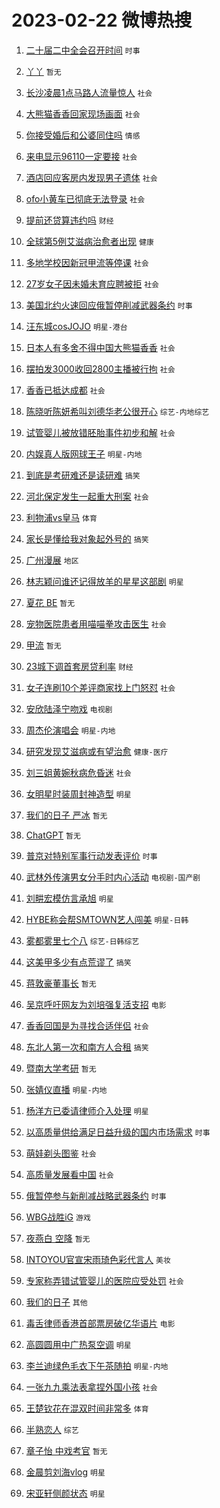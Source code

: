 # 2023-02-22 微博热搜 
1. [二十届二中全会召开时间](https://m.weibo.cn/search?containerid=100103type%3D1%26t%3D10%26q%3D%23%E4%BA%8C%E5%8D%81%E5%B1%8A%E4%BA%8C%E4%B8%AD%E5%85%A8%E4%BC%9A%E5%8F%AC%E5%BC%80%E6%97%B6%E9%97%B4%23&stream_entry_id=51&isnewpage=1&extparam=seat%3D1%26filter_type%3Drealtimehot%26dgr%3D0%26stream_entry_id%3D51%26c_type%3D51%26pos%3D0%26cate%3D10103%26display_time%3D1677007280%26pre_seqid%3D1677007280507916491207&luicode=10000011&lfid=106003type%3D25%26t%3D3%26disable_hot%3D1%26filter_type%3Drealtimehot) `时事` 

2. [丫丫](https://m.weibo.cn/search?containerid=100103type%3D1%26t%3D10%26q%3D%E4%B8%AB%E4%B8%AB&stream_entry_id=31&isnewpage=1&extparam=seat%3D1%26filter_type%3Drealtimehot%26band_rank%3D1%26c_type%3D31%26q%3D%25E4%25B8%25AB%25E4%25B8%25AB%26cate%3D5001%26stream_entry_id%3D31%26dgr%3D0%26realpos%3D1%26pos%3D0%26lcate%3D5001%26flag%3D16%26display_time%3D1677007280%26pre_seqid%3D1677007280507916491207&luicode=10000011&lfid=106003type%3D25%26t%3D3%26disable_hot%3D1%26filter_type%3Drealtimehot) `暂无` 

3. [长沙凌晨1点马路人流量惊人](https://m.weibo.cn/search?containerid=100103type%3D1%26t%3D10%26q%3D%23%E9%95%BF%E6%B2%99%E5%87%8C%E6%99%A81%E7%82%B9%E9%A9%AC%E8%B7%AF%E4%BA%BA%E6%B5%81%E9%87%8F%E6%83%8A%E4%BA%BA%23&stream_entry_id=31&isnewpage=1&extparam=seat%3D1%26filter_type%3Drealtimehot%26band_rank%3D2%26c_type%3D31%26q%3D%2523%25E9%2595%25BF%25E6%25B2%2599%25E5%2587%258C%25E6%2599%25A81%25E7%2582%25B9%25E9%25A9%25AC%25E8%25B7%25AF%25E4%25BA%25BA%25E6%25B5%2581%25E9%2587%258F%25E6%2583%258A%25E4%25BA%25BA%2523%26cate%3D5001%26stream_entry_id%3D31%26dgr%3D0%26realpos%3D2%26pos%3D1%26lcate%3D5001%26flag%3D0%26display_time%3D1677007280%26pre_seqid%3D1677007280507916491207&luicode=10000011&lfid=106003type%3D25%26t%3D3%26disable_hot%3D1%26filter_type%3Drealtimehot) `社会` 

4. [大熊猫香香回家现场画面](https://m.weibo.cn/search?containerid=100103type%3D1%26t%3D10%26q%3D%23%E5%A4%A7%E7%86%8A%E7%8C%AB%E9%A6%99%E9%A6%99%E5%9B%9E%E5%AE%B6%E7%8E%B0%E5%9C%BA%E7%94%BB%E9%9D%A2%23&stream_entry_id=31&isnewpage=1&extparam=seat%3D1%26filter_type%3Drealtimehot%26band_rank%3D3%26c_type%3D31%26q%3D%2523%25E5%25A4%25A7%25E7%2586%258A%25E7%258C%25AB%25E9%25A6%2599%25E9%25A6%2599%25E5%259B%259E%25E5%25AE%25B6%25E7%258E%25B0%25E5%259C%25BA%25E7%2594%25BB%25E9%259D%25A2%2523%26cate%3D5001%26stream_entry_id%3D31%26dgr%3D0%26realpos%3D3%26pos%3D2%26lcate%3D5001%26flag%3D0%26display_time%3D1677007280%26pre_seqid%3D1677007280507916491207&luicode=10000011&lfid=106003type%3D25%26t%3D3%26disable_hot%3D1%26filter_type%3Drealtimehot) `社会` 

5. [你接受婚后和公婆同住吗](https://m.weibo.cn/search?containerid=100103type%3D1%26t%3D10%26q%3D%23%E4%BD%A0%E6%8E%A5%E5%8F%97%E5%A9%9A%E5%90%8E%E5%92%8C%E5%85%AC%E5%A9%86%E5%90%8C%E4%BD%8F%E5%90%97%23&stream_entry_id=31&isnewpage=1&extparam=seat%3D1%26filter_type%3Drealtimehot%26band_rank%3D4%26c_type%3D31%26q%3D%2523%25E4%25BD%25A0%25E6%258E%25A5%25E5%258F%2597%25E5%25A9%259A%25E5%2590%258E%25E5%2592%258C%25E5%2585%25AC%25E5%25A9%2586%25E5%2590%258C%25E4%25BD%258F%25E5%2590%2597%2523%26cate%3D5001%26stream_entry_id%3D31%26dgr%3D0%26realpos%3D4%26pos%3D3%26lcate%3D5001%26flag%3D1%26display_time%3D1677007280%26pre_seqid%3D1677007280507916491207&luicode=10000011&lfid=106003type%3D25%26t%3D3%26disable_hot%3D1%26filter_type%3Drealtimehot) `情感` 

6. [来电显示96110一定要接](https://m.weibo.cn/search?containerid=100103type%3D1%26t%3D10%26q%3D%23%E6%9D%A5%E7%94%B5%E6%98%BE%E7%A4%BA96110%E4%B8%80%E5%AE%9A%E8%A6%81%E6%8E%A5%23&stream_entry_id=31&isnewpage=1&extparam=seat%3D1%26filter_type%3Drealtimehot%26band_rank%3D5%26c_type%3D31%26q%3D%2523%25E6%259D%25A5%25E7%2594%25B5%25E6%2598%25BE%25E7%25A4%25BA96110%25E4%25B8%2580%25E5%25AE%259A%25E8%25A6%2581%25E6%258E%25A5%2523%26cate%3D5001%26stream_entry_id%3D31%26dgr%3D0%26realpos%3D5%26pos%3D4%26lcate%3D5001%26flag%3D0%26display_time%3D1677007280%26pre_seqid%3D1677007280507916491207&luicode=10000011&lfid=106003type%3D25%26t%3D3%26disable_hot%3D1%26filter_type%3Drealtimehot) `社会` 

7. [酒店回应客房内发现男子遗体](https://m.weibo.cn/search?containerid=100103type%3D1%26t%3D10%26q%3D%23%E9%85%92%E5%BA%97%E5%9B%9E%E5%BA%94%E5%AE%A2%E6%88%BF%E5%86%85%E5%8F%91%E7%8E%B0%E7%94%B7%E5%AD%90%E9%81%97%E4%BD%93%23&stream_entry_id=31&isnewpage=1&extparam=seat%3D1%26filter_type%3Drealtimehot%26band_rank%3D6%26c_type%3D31%26q%3D%2523%25E9%2585%2592%25E5%25BA%2597%25E5%259B%259E%25E5%25BA%2594%25E5%25AE%25A2%25E6%2588%25BF%25E5%2586%2585%25E5%258F%2591%25E7%258E%25B0%25E7%2594%25B7%25E5%25AD%2590%25E9%2581%2597%25E4%25BD%2593%2523%26cate%3D5001%26stream_entry_id%3D31%26dgr%3D0%26realpos%3D6%26pos%3D5%26lcate%3D5001%26flag%3D0%26display_time%3D1677007280%26pre_seqid%3D1677007280507916491207&luicode=10000011&lfid=106003type%3D25%26t%3D3%26disable_hot%3D1%26filter_type%3Drealtimehot) `社会` 

8. [ofo小黄车已彻底无法登录](https://m.weibo.cn/search?containerid=100103type%3D1%26t%3D10%26q%3D%23ofo%E5%B0%8F%E9%BB%84%E8%BD%A6%E5%B7%B2%E5%BD%BB%E5%BA%95%E6%97%A0%E6%B3%95%E7%99%BB%E5%BD%95%23&stream_entry_id=31&isnewpage=1&extparam=seat%3D1%26filter_type%3Drealtimehot%26band_rank%3D7%26c_type%3D31%26q%3D%2523ofo%25E5%25B0%258F%25E9%25BB%2584%25E8%25BD%25A6%25E5%25B7%25B2%25E5%25BD%25BB%25E5%25BA%2595%25E6%2597%25A0%25E6%25B3%2595%25E7%2599%25BB%25E5%25BD%2595%2523%26cate%3D5001%26stream_entry_id%3D31%26dgr%3D0%26realpos%3D7%26pos%3D6%26lcate%3D5001%26flag%3D0%26display_time%3D1677007280%26pre_seqid%3D1677007280507916491207&luicode=10000011&lfid=106003type%3D25%26t%3D3%26disable_hot%3D1%26filter_type%3Drealtimehot) `社会` 

9. [提前还贷算违约吗](https://m.weibo.cn/search?containerid=100103type%3D1%26t%3D10%26q%3D%23%E6%8F%90%E5%89%8D%E8%BF%98%E8%B4%B7%E7%AE%97%E8%BF%9D%E7%BA%A6%E5%90%97%23&stream_entry_id=31&isnewpage=1&extparam=seat%3D1%26filter_type%3Drealtimehot%26band_rank%3D8%26c_type%3D31%26q%3D%2523%25E6%258F%2590%25E5%2589%258D%25E8%25BF%2598%25E8%25B4%25B7%25E7%25AE%2597%25E8%25BF%259D%25E7%25BA%25A6%25E5%2590%2597%2523%26cate%3D5001%26stream_entry_id%3D31%26dgr%3D0%26realpos%3D8%26pos%3D7%26lcate%3D5001%26flag%3D0%26display_time%3D1677007280%26pre_seqid%3D1677007280507916491207&luicode=10000011&lfid=106003type%3D25%26t%3D3%26disable_hot%3D1%26filter_type%3Drealtimehot) `财经` 

10. [全球第5例艾滋病治愈者出现](https://m.weibo.cn/search?containerid=100103type%3D1%26t%3D10%26q%3D%23%E5%85%A8%E7%90%83%E7%AC%AC5%E4%BE%8B%E8%89%BE%E6%BB%8B%E7%97%85%E6%B2%BB%E6%84%88%E8%80%85%E5%87%BA%E7%8E%B0%23&stream_entry_id=31&isnewpage=1&extparam=seat%3D1%26filter_type%3Drealtimehot%26band_rank%3D9%26c_type%3D31%26q%3D%2523%25E5%2585%25A8%25E7%2590%2583%25E7%25AC%25AC5%25E4%25BE%258B%25E8%2589%25BE%25E6%25BB%258B%25E7%2597%2585%25E6%25B2%25BB%25E6%2584%2588%25E8%2580%2585%25E5%2587%25BA%25E7%258E%25B0%2523%26cate%3D5001%26stream_entry_id%3D31%26dgr%3D0%26realpos%3D9%26pos%3D8%26lcate%3D5001%26flag%3D2%26display_time%3D1677007280%26pre_seqid%3D1677007280507916491207&luicode=10000011&lfid=106003type%3D25%26t%3D3%26disable_hot%3D1%26filter_type%3Drealtimehot) `健康` 

11. [多地学校因新冠甲流等停课](https://m.weibo.cn/search?containerid=100103type%3D1%26t%3D10%26q%3D%23%E5%A4%9A%E5%9C%B0%E5%AD%A6%E6%A0%A1%E5%9B%A0%E6%96%B0%E5%86%A0%E7%94%B2%E6%B5%81%E7%AD%89%E5%81%9C%E8%AF%BE%23&stream_entry_id=31&isnewpage=1&extparam=seat%3D1%26filter_type%3Drealtimehot%26band_rank%3D10%26c_type%3D31%26q%3D%2523%25E5%25A4%259A%25E5%259C%25B0%25E5%25AD%25A6%25E6%25A0%25A1%25E5%259B%25A0%25E6%2596%25B0%25E5%2586%25A0%25E7%2594%25B2%25E6%25B5%2581%25E7%25AD%2589%25E5%2581%259C%25E8%25AF%25BE%2523%26cate%3D5001%26stream_entry_id%3D31%26dgr%3D0%26realpos%3D10%26pos%3D9%26lcate%3D5001%26flag%3D0%26display_time%3D1677007280%26pre_seqid%3D1677007280507916491207&luicode=10000011&lfid=106003type%3D25%26t%3D3%26disable_hot%3D1%26filter_type%3Drealtimehot) `社会` 

12. [27岁女子因未婚未育应聘被拒](https://m.weibo.cn/search?containerid=100103type%3D1%26t%3D10%26q%3D%2327%E5%B2%81%E5%A5%B3%E5%AD%90%E5%9B%A0%E6%9C%AA%E5%A9%9A%E6%9C%AA%E8%82%B2%E5%BA%94%E8%81%98%E8%A2%AB%E6%8B%92%23&stream_entry_id=31&isnewpage=1&extparam=seat%3D1%26filter_type%3Drealtimehot%26band_rank%3D11%26c_type%3D31%26q%3D%252327%25E5%25B2%2581%25E5%25A5%25B3%25E5%25AD%2590%25E5%259B%25A0%25E6%259C%25AA%25E5%25A9%259A%25E6%259C%25AA%25E8%2582%25B2%25E5%25BA%2594%25E8%2581%2598%25E8%25A2%25AB%25E6%258B%2592%2523%26cate%3D5001%26stream_entry_id%3D31%26dgr%3D0%26realpos%3D11%26pos%3D10%26lcate%3D5001%26flag%3D0%26display_time%3D1677007280%26pre_seqid%3D1677007280507916491207&luicode=10000011&lfid=106003type%3D25%26t%3D3%26disable_hot%3D1%26filter_type%3Drealtimehot) `社会` 

13. [美国北约火速回应俄暂停削减武器条约](https://m.weibo.cn/search?containerid=100103type%3D1%26t%3D10%26q%3D%23%E7%BE%8E%E5%9B%BD%E5%8C%97%E7%BA%A6%E7%81%AB%E9%80%9F%E5%9B%9E%E5%BA%94%E4%BF%84%E6%9A%82%E5%81%9C%E5%89%8A%E5%87%8F%E6%AD%A6%E5%99%A8%E6%9D%A1%E7%BA%A6%23&stream_entry_id=31&isnewpage=1&extparam=seat%3D1%26filter_type%3Drealtimehot%26band_rank%3D12%26c_type%3D31%26q%3D%2523%25E7%25BE%258E%25E5%259B%25BD%25E5%258C%2597%25E7%25BA%25A6%25E7%2581%25AB%25E9%2580%259F%25E5%259B%259E%25E5%25BA%2594%25E4%25BF%2584%25E6%259A%2582%25E5%2581%259C%25E5%2589%258A%25E5%2587%258F%25E6%25AD%25A6%25E5%2599%25A8%25E6%259D%25A1%25E7%25BA%25A6%2523%26cate%3D5001%26stream_entry_id%3D31%26dgr%3D0%26realpos%3D12%26pos%3D11%26lcate%3D5001%26flag%3D0%26display_time%3D1677007280%26pre_seqid%3D1677007280507916491207&luicode=10000011&lfid=106003type%3D25%26t%3D3%26disable_hot%3D1%26filter_type%3Drealtimehot) `时事` 

14. [汪东城cosJOJO](https://m.weibo.cn/search?containerid=100103type%3D1%26t%3D10%26q%3D%23%E6%B1%AA%E4%B8%9C%E5%9F%8EcosJOJO%23&stream_entry_id=31&isnewpage=1&extparam=seat%3D1%26filter_type%3Drealtimehot%26band_rank%3D13%26c_type%3D31%26q%3D%2523%25E6%25B1%25AA%25E4%25B8%259C%25E5%259F%258EcosJOJO%2523%26cate%3D5001%26stream_entry_id%3D31%26dgr%3D0%26realpos%3D13%26pos%3D12%26lcate%3D5001%26flag%3D0%26display_time%3D1677007280%26pre_seqid%3D1677007280507916491207&luicode=10000011&lfid=106003type%3D25%26t%3D3%26disable_hot%3D1%26filter_type%3Drealtimehot) `明星-港台` 

15. [日本人有多舍不得中国大熊猫香香](https://m.weibo.cn/search?containerid=100103type%3D1%26t%3D10%26q%3D%23%E6%97%A5%E6%9C%AC%E4%BA%BA%E6%9C%89%E5%A4%9A%E8%88%8D%E4%B8%8D%E5%BE%97%E4%B8%AD%E5%9B%BD%E5%A4%A7%E7%86%8A%E7%8C%AB%E9%A6%99%E9%A6%99%23&stream_entry_id=31&isnewpage=1&extparam=seat%3D1%26filter_type%3Drealtimehot%26band_rank%3D14%26c_type%3D31%26q%3D%2523%25E6%2597%25A5%25E6%259C%25AC%25E4%25BA%25BA%25E6%259C%2589%25E5%25A4%259A%25E8%2588%258D%25E4%25B8%258D%25E5%25BE%2597%25E4%25B8%25AD%25E5%259B%25BD%25E5%25A4%25A7%25E7%2586%258A%25E7%258C%25AB%25E9%25A6%2599%25E9%25A6%2599%2523%26cate%3D5001%26stream_entry_id%3D31%26dgr%3D0%26realpos%3D14%26pos%3D13%26lcate%3D5001%26flag%3D0%26display_time%3D1677007280%26pre_seqid%3D1677007280507916491207&luicode=10000011&lfid=106003type%3D25%26t%3D3%26disable_hot%3D1%26filter_type%3Drealtimehot) `社会` 

16. [摆拍发3000收回2800主播被行拘](https://m.weibo.cn/search?containerid=100103type%3D1%26t%3D10%26q%3D%23%E6%91%86%E6%8B%8D%E5%8F%913000%E6%94%B6%E5%9B%9E2800%E4%B8%BB%E6%92%AD%E8%A2%AB%E8%A1%8C%E6%8B%98%23&stream_entry_id=31&isnewpage=1&extparam=seat%3D1%26filter_type%3Drealtimehot%26band_rank%3D15%26c_type%3D31%26q%3D%2523%25E6%2591%2586%25E6%258B%258D%25E5%258F%25913000%25E6%2594%25B6%25E5%259B%259E2800%25E4%25B8%25BB%25E6%2592%25AD%25E8%25A2%25AB%25E8%25A1%258C%25E6%258B%2598%2523%26cate%3D5001%26stream_entry_id%3D31%26dgr%3D0%26realpos%3D15%26pos%3D14%26lcate%3D5001%26flag%3D0%26display_time%3D1677007280%26pre_seqid%3D1677007280507916491207&luicode=10000011&lfid=106003type%3D25%26t%3D3%26disable_hot%3D1%26filter_type%3Drealtimehot) `社会` 

17. [香香已抵达成都](https://m.weibo.cn/search?containerid=100103type%3D1%26t%3D10%26q%3D%23%E9%A6%99%E9%A6%99%E5%B7%B2%E6%8A%B5%E8%BE%BE%E6%88%90%E9%83%BD%23&stream_entry_id=31&isnewpage=1&extparam=seat%3D1%26filter_type%3Drealtimehot%26band_rank%3D16%26c_type%3D31%26q%3D%2523%25E9%25A6%2599%25E9%25A6%2599%25E5%25B7%25B2%25E6%258A%25B5%25E8%25BE%25BE%25E6%2588%2590%25E9%2583%25BD%2523%26cate%3D5001%26stream_entry_id%3D31%26dgr%3D0%26realpos%3D16%26pos%3D15%26lcate%3D5001%26flag%3D0%26display_time%3D1677007280%26pre_seqid%3D1677007280507916491207&luicode=10000011&lfid=106003type%3D25%26t%3D3%26disable_hot%3D1%26filter_type%3Drealtimehot) `社会` 

18. [陈晓听陈妍希叫刘德华老公很开心](https://m.weibo.cn/search?containerid=100103type%3D1%26t%3D10%26q%3D%23%E9%99%88%E6%99%93%E5%90%AC%E9%99%88%E5%A6%8D%E5%B8%8C%E5%8F%AB%E5%88%98%E5%BE%B7%E5%8D%8E%E8%80%81%E5%85%AC%E5%BE%88%E5%BC%80%E5%BF%83%23&stream_entry_id=31&isnewpage=1&extparam=seat%3D1%26filter_type%3Drealtimehot%26band_rank%3D17%26c_type%3D31%26q%3D%2523%25E9%2599%2588%25E6%2599%2593%25E5%2590%25AC%25E9%2599%2588%25E5%25A6%258D%25E5%25B8%258C%25E5%258F%25AB%25E5%2588%2598%25E5%25BE%25B7%25E5%258D%258E%25E8%2580%2581%25E5%2585%25AC%25E5%25BE%2588%25E5%25BC%2580%25E5%25BF%2583%2523%26cate%3D5001%26stream_entry_id%3D31%26dgr%3D0%26realpos%3D17%26pos%3D16%26lcate%3D5001%26flag%3D0%26display_time%3D1677007280%26pre_seqid%3D1677007280507916491207&luicode=10000011&lfid=106003type%3D25%26t%3D3%26disable_hot%3D1%26filter_type%3Drealtimehot) `综艺-内地综艺` 

19. [试管婴儿被放错胚胎事件初步和解](https://m.weibo.cn/search?containerid=100103type%3D1%26t%3D10%26q%3D%23%E8%AF%95%E7%AE%A1%E5%A9%B4%E5%84%BF%E8%A2%AB%E6%94%BE%E9%94%99%E8%83%9A%E8%83%8E%E4%BA%8B%E4%BB%B6%E5%88%9D%E6%AD%A5%E5%92%8C%E8%A7%A3%23&stream_entry_id=31&isnewpage=1&extparam=seat%3D1%26filter_type%3Drealtimehot%26band_rank%3D18%26c_type%3D31%26q%3D%2523%25E8%25AF%2595%25E7%25AE%25A1%25E5%25A9%25B4%25E5%2584%25BF%25E8%25A2%25AB%25E6%2594%25BE%25E9%2594%2599%25E8%2583%259A%25E8%2583%258E%25E4%25BA%258B%25E4%25BB%25B6%25E5%2588%259D%25E6%25AD%25A5%25E5%2592%258C%25E8%25A7%25A3%2523%26cate%3D5001%26stream_entry_id%3D31%26dgr%3D0%26realpos%3D18%26pos%3D17%26lcate%3D5001%26flag%3D0%26display_time%3D1677007280%26pre_seqid%3D1677007280507916491207&luicode=10000011&lfid=106003type%3D25%26t%3D3%26disable_hot%3D1%26filter_type%3Drealtimehot) `社会` 

20. [内娱真人版网球王子](https://m.weibo.cn/search?containerid=100103type%3D1%26t%3D10%26q%3D%23%E5%86%85%E5%A8%B1%E7%9C%9F%E4%BA%BA%E7%89%88%E7%BD%91%E7%90%83%E7%8E%8B%E5%AD%90%23&stream_entry_id=31&isnewpage=1&extparam=seat%3D1%26filter_type%3Drealtimehot%26band_rank%3D19%26c_type%3D31%26q%3D%2523%25E5%2586%2585%25E5%25A8%25B1%25E7%259C%259F%25E4%25BA%25BA%25E7%2589%2588%25E7%25BD%2591%25E7%2590%2583%25E7%258E%258B%25E5%25AD%2590%2523%26cate%3D5001%26stream_entry_id%3D31%26dgr%3D0%26realpos%3D19%26pos%3D18%26lcate%3D5001%26flag%3D0%26display_time%3D1677007280%26pre_seqid%3D1677007280507916491207&luicode=10000011&lfid=106003type%3D25%26t%3D3%26disable_hot%3D1%26filter_type%3Drealtimehot) `明星-内地` 

21. [到底是考研难还是读研难](https://m.weibo.cn/search?containerid=100103type%3D1%26t%3D10%26q%3D%23%E5%88%B0%E5%BA%95%E6%98%AF%E8%80%83%E7%A0%94%E9%9A%BE%E8%BF%98%E6%98%AF%E8%AF%BB%E7%A0%94%E9%9A%BE%23&stream_entry_id=31&isnewpage=1&extparam=seat%3D1%26filter_type%3Drealtimehot%26band_rank%3D20%26c_type%3D31%26q%3D%2523%25E5%2588%25B0%25E5%25BA%2595%25E6%2598%25AF%25E8%2580%2583%25E7%25A0%2594%25E9%259A%25BE%25E8%25BF%2598%25E6%2598%25AF%25E8%25AF%25BB%25E7%25A0%2594%25E9%259A%25BE%2523%26cate%3D5001%26stream_entry_id%3D31%26dgr%3D0%26realpos%3D20%26pos%3D19%26lcate%3D5001%26flag%3D0%26display_time%3D1677007280%26pre_seqid%3D1677007280507916491207&luicode=10000011&lfid=106003type%3D25%26t%3D3%26disable_hot%3D1%26filter_type%3Drealtimehot) `搞笑` 

22. [河北保定发生一起重大刑案](https://m.weibo.cn/search?containerid=100103type%3D1%26t%3D10%26q%3D%23%E6%B2%B3%E5%8C%97%E4%BF%9D%E5%AE%9A%E5%8F%91%E7%94%9F%E4%B8%80%E8%B5%B7%E9%87%8D%E5%A4%A7%E5%88%91%E6%A1%88%23&stream_entry_id=31&isnewpage=1&extparam=seat%3D1%26filter_type%3Drealtimehot%26band_rank%3D21%26c_type%3D31%26q%3D%2523%25E6%25B2%25B3%25E5%258C%2597%25E4%25BF%259D%25E5%25AE%259A%25E5%258F%2591%25E7%2594%259F%25E4%25B8%2580%25E8%25B5%25B7%25E9%2587%258D%25E5%25A4%25A7%25E5%2588%2591%25E6%25A1%2588%2523%26cate%3D5001%26stream_entry_id%3D31%26dgr%3D0%26realpos%3D21%26pos%3D20%26lcate%3D5001%26flag%3D2%26display_time%3D1677007280%26pre_seqid%3D1677007280507916491207&luicode=10000011&lfid=106003type%3D25%26t%3D3%26disable_hot%3D1%26filter_type%3Drealtimehot) `社会` 

23. [利物浦vs皇马](https://m.weibo.cn/search?containerid=100103type%3D1%26t%3D10%26q%3D%23%E5%88%A9%E7%89%A9%E6%B5%A6vs%E7%9A%87%E9%A9%AC%23&stream_entry_id=31&isnewpage=1&extparam=seat%3D1%26filter_type%3Drealtimehot%26band_rank%3D22%26c_type%3D31%26q%3D%2523%25E5%2588%25A9%25E7%2589%25A9%25E6%25B5%25A6vs%25E7%259A%2587%25E9%25A9%25AC%2523%26cate%3D5001%26stream_entry_id%3D31%26dgr%3D0%26realpos%3D22%26pos%3D21%26lcate%3D5001%26flag%3D1%26display_time%3D1677007280%26pre_seqid%3D1677007280507916491207&luicode=10000011&lfid=106003type%3D25%26t%3D3%26disable_hot%3D1%26filter_type%3Drealtimehot) `体育` 

24. [家长是懂给我对象起外号的](https://m.weibo.cn/search?containerid=100103type%3D1%26t%3D10%26q%3D%23%E5%AE%B6%E9%95%BF%E6%98%AF%E6%87%82%E7%BB%99%E6%88%91%E5%AF%B9%E8%B1%A1%E8%B5%B7%E5%A4%96%E5%8F%B7%E7%9A%84%23&stream_entry_id=31&isnewpage=1&extparam=seat%3D1%26filter_type%3Drealtimehot%26band_rank%3D23%26c_type%3D31%26q%3D%2523%25E5%25AE%25B6%25E9%2595%25BF%25E6%2598%25AF%25E6%2587%2582%25E7%25BB%2599%25E6%2588%2591%25E5%25AF%25B9%25E8%25B1%25A1%25E8%25B5%25B7%25E5%25A4%2596%25E5%258F%25B7%25E7%259A%2584%2523%26cate%3D5001%26stream_entry_id%3D31%26dgr%3D0%26realpos%3D23%26pos%3D22%26lcate%3D5001%26flag%3D0%26display_time%3D1677007280%26pre_seqid%3D1677007280507916491207&luicode=10000011&lfid=106003type%3D25%26t%3D3%26disable_hot%3D1%26filter_type%3Drealtimehot) `搞笑` 

25. [广州漫展](https://m.weibo.cn/search?containerid=100103type%3D1%26t%3D10%26q%3D%E5%B9%BF%E5%B7%9E%E6%BC%AB%E5%B1%95&stream_entry_id=31&isnewpage=1&extparam=seat%3D1%26filter_type%3Drealtimehot%26band_rank%3D24%26c_type%3D31%26q%3D%25E5%25B9%25BF%25E5%25B7%259E%25E6%25BC%25AB%25E5%25B1%2595%26cate%3D5001%26stream_entry_id%3D31%26dgr%3D0%26realpos%3D24%26pos%3D23%26lcate%3D5001%26flag%3D0%26display_time%3D1677007280%26pre_seqid%3D1677007280507916491207&luicode=10000011&lfid=106003type%3D25%26t%3D3%26disable_hot%3D1%26filter_type%3Drealtimehot) `地区` 

26. [林志颖问谁还记得放羊的星星这部剧](https://m.weibo.cn/search?containerid=100103type%3D1%26t%3D10%26q%3D%23%E6%9E%97%E5%BF%97%E9%A2%96%E9%97%AE%E8%B0%81%E8%BF%98%E8%AE%B0%E5%BE%97%E6%94%BE%E7%BE%8A%E7%9A%84%E6%98%9F%E6%98%9F%E8%BF%99%E9%83%A8%E5%89%A7%23&stream_entry_id=31&isnewpage=1&extparam=seat%3D1%26filter_type%3Drealtimehot%26band_rank%3D25%26c_type%3D31%26q%3D%2523%25E6%259E%2597%25E5%25BF%2597%25E9%25A2%2596%25E9%2597%25AE%25E8%25B0%2581%25E8%25BF%2598%25E8%25AE%25B0%25E5%25BE%2597%25E6%2594%25BE%25E7%25BE%258A%25E7%259A%2584%25E6%2598%259F%25E6%2598%259F%25E8%25BF%2599%25E9%2583%25A8%25E5%2589%25A7%2523%26cate%3D5001%26stream_entry_id%3D31%26dgr%3D0%26realpos%3D25%26pos%3D24%26lcate%3D5001%26flag%3D0%26display_time%3D1677007280%26pre_seqid%3D1677007280507916491207&luicode=10000011&lfid=106003type%3D25%26t%3D3%26disable_hot%3D1%26filter_type%3Drealtimehot) `明星` 

27. [夏花 BE](https://m.weibo.cn/search?containerid=100103type%3D1%26t%3D10%26q%3D%E5%A4%8F%E8%8A%B1+BE&stream_entry_id=31&isnewpage=1&extparam=seat%3D1%26filter_type%3Drealtimehot%26band_rank%3D26%26c_type%3D31%26q%3D%25E5%25A4%258F%25E8%258A%25B1%2520BE%26cate%3D5001%26stream_entry_id%3D31%26dgr%3D0%26realpos%3D26%26pos%3D25%26lcate%3D5001%26flag%3D0%26display_time%3D1677007280%26pre_seqid%3D1677007280507916491207&luicode=10000011&lfid=106003type%3D25%26t%3D3%26disable_hot%3D1%26filter_type%3Drealtimehot) `暂无` 

28. [宠物医院患者用喵喵拳攻击医生](https://m.weibo.cn/search?containerid=100103type%3D1%26t%3D10%26q%3D%23%E5%AE%A0%E7%89%A9%E5%8C%BB%E9%99%A2%E6%82%A3%E8%80%85%E7%94%A8%E5%96%B5%E5%96%B5%E6%8B%B3%E6%94%BB%E5%87%BB%E5%8C%BB%E7%94%9F%23&stream_entry_id=31&isnewpage=1&extparam=seat%3D1%26filter_type%3Drealtimehot%26band_rank%3D27%26c_type%3D31%26q%3D%2523%25E5%25AE%25A0%25E7%2589%25A9%25E5%258C%25BB%25E9%2599%25A2%25E6%2582%25A3%25E8%2580%2585%25E7%2594%25A8%25E5%2596%25B5%25E5%2596%25B5%25E6%258B%25B3%25E6%2594%25BB%25E5%2587%25BB%25E5%258C%25BB%25E7%2594%259F%2523%26cate%3D5001%26stream_entry_id%3D31%26dgr%3D0%26realpos%3D27%26pos%3D26%26lcate%3D5001%26flag%3D1%26display_time%3D1677007280%26pre_seqid%3D1677007280507916491207&luicode=10000011&lfid=106003type%3D25%26t%3D3%26disable_hot%3D1%26filter_type%3Drealtimehot) `社会` 

29. [甲流](https://m.weibo.cn/search?containerid=100103type%3D1%26t%3D10%26q%3D%E7%94%B2%E6%B5%81&stream_entry_id=31&isnewpage=1&extparam=seat%3D1%26filter_type%3Drealtimehot%26band_rank%3D28%26c_type%3D31%26q%3D%25E7%2594%25B2%25E6%25B5%2581%26cate%3D5001%26stream_entry_id%3D31%26dgr%3D0%26realpos%3D28%26pos%3D27%26lcate%3D5001%26flag%3D0%26display_time%3D1677007280%26pre_seqid%3D1677007280507916491207&luicode=10000011&lfid=106003type%3D25%26t%3D3%26disable_hot%3D1%26filter_type%3Drealtimehot) `暂无` 

30. [23城下调首套房贷利率](https://m.weibo.cn/search?containerid=100103type%3D1%26t%3D10%26q%3D%2323%E5%9F%8E%E4%B8%8B%E8%B0%83%E9%A6%96%E5%A5%97%E6%88%BF%E8%B4%B7%E5%88%A9%E7%8E%87%23&stream_entry_id=31&isnewpage=1&extparam=seat%3D1%26filter_type%3Drealtimehot%26band_rank%3D29%26c_type%3D31%26q%3D%252323%25E5%259F%258E%25E4%25B8%258B%25E8%25B0%2583%25E9%25A6%2596%25E5%25A5%2597%25E6%2588%25BF%25E8%25B4%25B7%25E5%2588%25A9%25E7%258E%2587%2523%26cate%3D5001%26stream_entry_id%3D31%26dgr%3D0%26realpos%3D29%26pos%3D28%26lcate%3D5001%26flag%3D0%26display_time%3D1677007280%26pre_seqid%3D1677007280507916491207&luicode=10000011&lfid=106003type%3D25%26t%3D3%26disable_hot%3D1%26filter_type%3Drealtimehot) `财经` 

31. [女子连刷10个差评商家找上门怒怼](https://m.weibo.cn/search?containerid=100103type%3D1%26t%3D10%26q%3D%23%E5%A5%B3%E5%AD%90%E8%BF%9E%E5%88%B710%E4%B8%AA%E5%B7%AE%E8%AF%84%E5%95%86%E5%AE%B6%E6%89%BE%E4%B8%8A%E9%97%A8%E6%80%92%E6%80%BC%23&stream_entry_id=31&isnewpage=1&extparam=seat%3D1%26filter_type%3Drealtimehot%26band_rank%3D30%26c_type%3D31%26q%3D%2523%25E5%25A5%25B3%25E5%25AD%2590%25E8%25BF%259E%25E5%2588%25B710%25E4%25B8%25AA%25E5%25B7%25AE%25E8%25AF%2584%25E5%2595%2586%25E5%25AE%25B6%25E6%2589%25BE%25E4%25B8%258A%25E9%2597%25A8%25E6%2580%2592%25E6%2580%25BC%2523%26cate%3D5001%26stream_entry_id%3D31%26dgr%3D0%26realpos%3D30%26pos%3D29%26lcate%3D5001%26flag%3D0%26display_time%3D1677007280%26pre_seqid%3D1677007280507916491207&luicode=10000011&lfid=106003type%3D25%26t%3D3%26disable_hot%3D1%26filter_type%3Drealtimehot) `社会` 

32. [安欣陆泽宁吻戏](https://m.weibo.cn/search?containerid=100103type%3D1%26t%3D10%26q%3D%23%E5%AE%89%E6%AC%A3%E9%99%86%E6%B3%BD%E5%AE%81%E5%90%BB%E6%88%8F%23&stream_entry_id=31&isnewpage=1&extparam=seat%3D1%26filter_type%3Drealtimehot%26band_rank%3D31%26c_type%3D31%26q%3D%2523%25E5%25AE%2589%25E6%25AC%25A3%25E9%2599%2586%25E6%25B3%25BD%25E5%25AE%2581%25E5%2590%25BB%25E6%2588%258F%2523%26cate%3D5001%26stream_entry_id%3D31%26dgr%3D0%26realpos%3D31%26pos%3D30%26lcate%3D5001%26flag%3D0%26display_time%3D1677007280%26pre_seqid%3D1677007280507916491207&luicode=10000011&lfid=106003type%3D25%26t%3D3%26disable_hot%3D1%26filter_type%3Drealtimehot) `电视剧` 

33. [周杰伦演唱会](https://m.weibo.cn/search?containerid=100103type%3D1%26t%3D10%26q%3D%23%E5%91%A8%E6%9D%B0%E4%BC%A6%E6%BC%94%E5%94%B1%E4%BC%9A%23&stream_entry_id=31&isnewpage=1&extparam=seat%3D1%26filter_type%3Drealtimehot%26band_rank%3D32%26c_type%3D31%26q%3D%2523%25E5%2591%25A8%25E6%259D%25B0%25E4%25BC%25A6%25E6%25BC%2594%25E5%2594%25B1%25E4%25BC%259A%2523%26cate%3D5001%26stream_entry_id%3D31%26dgr%3D0%26realpos%3D32%26pos%3D31%26lcate%3D5001%26flag%3D0%26display_time%3D1677007280%26pre_seqid%3D1677007280507916491207&luicode=10000011&lfid=106003type%3D25%26t%3D3%26disable_hot%3D1%26filter_type%3Drealtimehot) `明星-内地` 

34. [研究发现艾滋病或有望治愈](https://m.weibo.cn/search?containerid=100103type%3D1%26t%3D10%26q%3D%23%E7%A0%94%E7%A9%B6%E5%8F%91%E7%8E%B0%E8%89%BE%E6%BB%8B%E7%97%85%E6%88%96%E6%9C%89%E6%9C%9B%E6%B2%BB%E6%84%88%23&stream_entry_id=31&isnewpage=1&extparam=seat%3D1%26filter_type%3Drealtimehot%26band_rank%3D33%26c_type%3D31%26q%3D%2523%25E7%25A0%2594%25E7%25A9%25B6%25E5%258F%2591%25E7%258E%25B0%25E8%2589%25BE%25E6%25BB%258B%25E7%2597%2585%25E6%2588%2596%25E6%259C%2589%25E6%259C%259B%25E6%25B2%25BB%25E6%2584%2588%2523%26cate%3D5001%26stream_entry_id%3D31%26dgr%3D0%26realpos%3D33%26pos%3D32%26lcate%3D5001%26flag%3D0%26display_time%3D1677007280%26pre_seqid%3D1677007280507916491207&luicode=10000011&lfid=106003type%3D25%26t%3D3%26disable_hot%3D1%26filter_type%3Drealtimehot) `健康-医疗` 

35. [刘三姐黄婉秋病危昏迷](https://m.weibo.cn/search?containerid=100103type%3D1%26t%3D10%26q%3D%23%E5%88%98%E4%B8%89%E5%A7%90%E9%BB%84%E5%A9%89%E7%A7%8B%E7%97%85%E5%8D%B1%E6%98%8F%E8%BF%B7%23&stream_entry_id=31&isnewpage=1&extparam=seat%3D1%26filter_type%3Drealtimehot%26band_rank%3D34%26c_type%3D31%26q%3D%2523%25E5%2588%2598%25E4%25B8%2589%25E5%25A7%2590%25E9%25BB%2584%25E5%25A9%2589%25E7%25A7%258B%25E7%2597%2585%25E5%258D%25B1%25E6%2598%258F%25E8%25BF%25B7%2523%26cate%3D5001%26stream_entry_id%3D31%26dgr%3D0%26realpos%3D34%26pos%3D33%26lcate%3D5001%26flag%3D0%26display_time%3D1677007280%26pre_seqid%3D1677007280507916491207&luicode=10000011&lfid=106003type%3D25%26t%3D3%26disable_hot%3D1%26filter_type%3Drealtimehot) `社会` 

36. [女明星时装周封神造型](https://m.weibo.cn/search?containerid=100103type%3D1%26t%3D10%26q%3D%23%E5%A5%B3%E6%98%8E%E6%98%9F%E6%97%B6%E8%A3%85%E5%91%A8%E5%B0%81%E7%A5%9E%E9%80%A0%E5%9E%8B%23&stream_entry_id=31&isnewpage=1&extparam=seat%3D1%26filter_type%3Drealtimehot%26band_rank%3D35%26c_type%3D31%26q%3D%2523%25E5%25A5%25B3%25E6%2598%258E%25E6%2598%259F%25E6%2597%25B6%25E8%25A3%2585%25E5%2591%25A8%25E5%25B0%2581%25E7%25A5%259E%25E9%2580%25A0%25E5%259E%258B%2523%26cate%3D5001%26stream_entry_id%3D31%26dgr%3D0%26realpos%3D35%26pos%3D34%26lcate%3D5001%26flag%3D0%26display_time%3D1677007280%26pre_seqid%3D1677007280507916491207&luicode=10000011&lfid=106003type%3D25%26t%3D3%26disable_hot%3D1%26filter_type%3Drealtimehot) `明星` 

37. [我们的日子 严冰](https://m.weibo.cn/search?containerid=100103type%3D1%26t%3D10%26q%3D%E6%88%91%E4%BB%AC%E7%9A%84%E6%97%A5%E5%AD%90+%E4%B8%A5%E5%86%B0&stream_entry_id=31&isnewpage=1&extparam=seat%3D1%26filter_type%3Drealtimehot%26band_rank%3D36%26c_type%3D31%26q%3D%25E6%2588%2591%25E4%25BB%25AC%25E7%259A%2584%25E6%2597%25A5%25E5%25AD%2590%2520%25E4%25B8%25A5%25E5%2586%25B0%26cate%3D5001%26stream_entry_id%3D31%26dgr%3D0%26realpos%3D36%26pos%3D35%26lcate%3D5001%26flag%3D0%26display_time%3D1677007280%26pre_seqid%3D1677007280507916491207&luicode=10000011&lfid=106003type%3D25%26t%3D3%26disable_hot%3D1%26filter_type%3Drealtimehot) `暂无` 

38. [ChatGPT](https://m.weibo.cn/search?containerid=100103type%3D1%26t%3D10%26q%3DChatGPT&stream_entry_id=31&isnewpage=1&extparam=seat%3D1%26filter_type%3Drealtimehot%26band_rank%3D37%26c_type%3D31%26q%3DChatGPT%26cate%3D5001%26stream_entry_id%3D31%26dgr%3D0%26realpos%3D37%26pos%3D36%26lcate%3D5001%26flag%3D0%26display_time%3D1677007280%26pre_seqid%3D1677007280507916491207&luicode=10000011&lfid=106003type%3D25%26t%3D3%26disable_hot%3D1%26filter_type%3Drealtimehot) `暂无` 

39. [普京对特别军事行动发表评价](https://m.weibo.cn/search?containerid=100103type%3D1%26t%3D10%26q%3D%23%E6%99%AE%E4%BA%AC%E5%AF%B9%E7%89%B9%E5%88%AB%E5%86%9B%E4%BA%8B%E8%A1%8C%E5%8A%A8%E5%8F%91%E8%A1%A8%E8%AF%84%E4%BB%B7%23&stream_entry_id=31&isnewpage=1&extparam=seat%3D1%26filter_type%3Drealtimehot%26band_rank%3D38%26c_type%3D31%26q%3D%2523%25E6%2599%25AE%25E4%25BA%25AC%25E5%25AF%25B9%25E7%2589%25B9%25E5%2588%25AB%25E5%2586%259B%25E4%25BA%258B%25E8%25A1%258C%25E5%258A%25A8%25E5%258F%2591%25E8%25A1%25A8%25E8%25AF%2584%25E4%25BB%25B7%2523%26cate%3D5001%26stream_entry_id%3D31%26dgr%3D0%26realpos%3D38%26pos%3D37%26lcate%3D5001%26flag%3D0%26display_time%3D1677007280%26pre_seqid%3D1677007280507916491207&luicode=10000011&lfid=106003type%3D25%26t%3D3%26disable_hot%3D1%26filter_type%3Drealtimehot) `时事` 

40. [武林外传演男女分手时内心活动](https://m.weibo.cn/search?containerid=100103type%3D1%26t%3D10%26q%3D%23%E6%AD%A6%E6%9E%97%E5%A4%96%E4%BC%A0%E6%BC%94%E7%94%B7%E5%A5%B3%E5%88%86%E6%89%8B%E6%97%B6%E5%86%85%E5%BF%83%E6%B4%BB%E5%8A%A8%23&stream_entry_id=31&isnewpage=1&extparam=seat%3D1%26filter_type%3Drealtimehot%26band_rank%3D39%26c_type%3D31%26q%3D%2523%25E6%25AD%25A6%25E6%259E%2597%25E5%25A4%2596%25E4%25BC%25A0%25E6%25BC%2594%25E7%2594%25B7%25E5%25A5%25B3%25E5%2588%2586%25E6%2589%258B%25E6%2597%25B6%25E5%2586%2585%25E5%25BF%2583%25E6%25B4%25BB%25E5%258A%25A8%2523%26cate%3D5001%26stream_entry_id%3D31%26dgr%3D0%26realpos%3D39%26pos%3D38%26lcate%3D5001%26flag%3D0%26display_time%3D1677007280%26pre_seqid%3D1677007280507916491207&luicode=10000011&lfid=106003type%3D25%26t%3D3%26disable_hot%3D1%26filter_type%3Drealtimehot) `电视剧-国产剧` 

41. [刘畊宏模仿言承旭](https://m.weibo.cn/search?containerid=100103type%3D1%26t%3D10%26q%3D%23%E5%88%98%E7%95%8A%E5%AE%8F%E6%A8%A1%E4%BB%BF%E8%A8%80%E6%89%BF%E6%97%AD%23&stream_entry_id=31&isnewpage=1&extparam=seat%3D1%26filter_type%3Drealtimehot%26band_rank%3D40%26c_type%3D31%26q%3D%2523%25E5%2588%2598%25E7%2595%258A%25E5%25AE%258F%25E6%25A8%25A1%25E4%25BB%25BF%25E8%25A8%2580%25E6%2589%25BF%25E6%2597%25AD%2523%26cate%3D5001%26stream_entry_id%3D31%26dgr%3D0%26realpos%3D40%26pos%3D39%26lcate%3D5001%26flag%3D0%26display_time%3D1677007280%26pre_seqid%3D1677007280507916491207&luicode=10000011&lfid=106003type%3D25%26t%3D3%26disable_hot%3D1%26filter_type%3Drealtimehot) `明星` 

42. [HYBE称会帮SMTOWN艺人闯美](https://m.weibo.cn/search?containerid=100103type%3D1%26t%3D10%26q%3D%23HYBE%E7%A7%B0%E4%BC%9A%E5%B8%AESMTOWN%E8%89%BA%E4%BA%BA%E9%97%AF%E7%BE%8E%23&stream_entry_id=31&isnewpage=1&extparam=seat%3D1%26filter_type%3Drealtimehot%26band_rank%3D41%26c_type%3D31%26q%3D%2523HYBE%25E7%25A7%25B0%25E4%25BC%259A%25E5%25B8%25AESMTOWN%25E8%2589%25BA%25E4%25BA%25BA%25E9%2597%25AF%25E7%25BE%258E%2523%26cate%3D5001%26stream_entry_id%3D31%26dgr%3D0%26realpos%3D41%26pos%3D40%26lcate%3D5001%26flag%3D0%26display_time%3D1677007280%26pre_seqid%3D1677007280507916491207&luicode=10000011&lfid=106003type%3D25%26t%3D3%26disable_hot%3D1%26filter_type%3Drealtimehot) `明星-日韩` 

43. [雾都雾里七个八](https://m.weibo.cn/search?containerid=100103type%3D1%26t%3D10%26q%3D%23%E9%9B%BE%E9%83%BD%E9%9B%BE%E9%87%8C%E4%B8%83%E4%B8%AA%E5%85%AB%23&stream_entry_id=31&isnewpage=1&extparam=seat%3D1%26filter_type%3Drealtimehot%26band_rank%3D42%26c_type%3D31%26q%3D%2523%25E9%259B%25BE%25E9%2583%25BD%25E9%259B%25BE%25E9%2587%258C%25E4%25B8%2583%25E4%25B8%25AA%25E5%2585%25AB%2523%26cate%3D5001%26stream_entry_id%3D31%26dgr%3D0%26realpos%3D42%26pos%3D41%26lcate%3D5001%26flag%3D0%26display_time%3D1677007280%26pre_seqid%3D1677007280507916491207&luicode=10000011&lfid=106003type%3D25%26t%3D3%26disable_hot%3D1%26filter_type%3Drealtimehot) `综艺-日韩综艺` 

44. [这美甲多少有点荒谬了](https://m.weibo.cn/search?containerid=100103type%3D1%26t%3D10%26q%3D%23%E8%BF%99%E7%BE%8E%E7%94%B2%E5%A4%9A%E5%B0%91%E6%9C%89%E7%82%B9%E8%8D%92%E8%B0%AC%E4%BA%86%23&stream_entry_id=31&isnewpage=1&extparam=seat%3D1%26filter_type%3Drealtimehot%26band_rank%3D43%26c_type%3D31%26q%3D%2523%25E8%25BF%2599%25E7%25BE%258E%25E7%2594%25B2%25E5%25A4%259A%25E5%25B0%2591%25E6%259C%2589%25E7%2582%25B9%25E8%258D%2592%25E8%25B0%25AC%25E4%25BA%2586%2523%26cate%3D5001%26stream_entry_id%3D31%26dgr%3D0%26realpos%3D43%26pos%3D42%26lcate%3D5001%26flag%3D0%26display_time%3D1677007280%26pre_seqid%3D1677007280507916491207&luicode=10000011&lfid=106003type%3D25%26t%3D3%26disable_hot%3D1%26filter_type%3Drealtimehot) `搞笑` 

45. [蒋敦豪董事长](https://m.weibo.cn/search?containerid=100103type%3D1%26t%3D10%26q%3D%E8%92%8B%E6%95%A6%E8%B1%AA%E8%91%A3%E4%BA%8B%E9%95%BF&stream_entry_id=31&isnewpage=1&extparam=seat%3D1%26filter_type%3Drealtimehot%26band_rank%3D44%26c_type%3D31%26q%3D%25E8%2592%258B%25E6%2595%25A6%25E8%25B1%25AA%25E8%2591%25A3%25E4%25BA%258B%25E9%2595%25BF%26cate%3D5001%26stream_entry_id%3D31%26dgr%3D0%26realpos%3D44%26pos%3D43%26lcate%3D5001%26flag%3D0%26display_time%3D1677007280%26pre_seqid%3D1677007280507916491207&luicode=10000011&lfid=106003type%3D25%26t%3D3%26disable_hot%3D1%26filter_type%3Drealtimehot) `暂无` 

46. [吴京呼吁网友为刘培强复活支招](https://m.weibo.cn/search?containerid=100103type%3D1%26t%3D10%26q%3D%23%E5%90%B4%E4%BA%AC%E5%91%BC%E5%90%81%E7%BD%91%E5%8F%8B%E4%B8%BA%E5%88%98%E5%9F%B9%E5%BC%BA%E5%A4%8D%E6%B4%BB%E6%94%AF%E6%8B%9B%23&stream_entry_id=31&isnewpage=1&extparam=seat%3D1%26filter_type%3Drealtimehot%26band_rank%3D45%26c_type%3D31%26q%3D%2523%25E5%2590%25B4%25E4%25BA%25AC%25E5%2591%25BC%25E5%2590%2581%25E7%25BD%2591%25E5%258F%258B%25E4%25B8%25BA%25E5%2588%2598%25E5%259F%25B9%25E5%25BC%25BA%25E5%25A4%258D%25E6%25B4%25BB%25E6%2594%25AF%25E6%258B%259B%2523%26cate%3D5001%26stream_entry_id%3D31%26dgr%3D0%26realpos%3D45%26pos%3D44%26lcate%3D5001%26flag%3D0%26display_time%3D1677007280%26pre_seqid%3D1677007280507916491207&luicode=10000011&lfid=106003type%3D25%26t%3D3%26disable_hot%3D1%26filter_type%3Drealtimehot) `电影` 

47. [香香回国是为寻找合适伴侣](https://m.weibo.cn/search?containerid=100103type%3D1%26t%3D10%26q%3D%23%E9%A6%99%E9%A6%99%E5%9B%9E%E5%9B%BD%E6%98%AF%E4%B8%BA%E5%AF%BB%E6%89%BE%E5%90%88%E9%80%82%E4%BC%B4%E4%BE%A3%23&stream_entry_id=31&isnewpage=1&extparam=seat%3D1%26filter_type%3Drealtimehot%26band_rank%3D46%26c_type%3D31%26q%3D%2523%25E9%25A6%2599%25E9%25A6%2599%25E5%259B%259E%25E5%259B%25BD%25E6%2598%25AF%25E4%25B8%25BA%25E5%25AF%25BB%25E6%2589%25BE%25E5%2590%2588%25E9%2580%2582%25E4%25BC%25B4%25E4%25BE%25A3%2523%26cate%3D5001%26stream_entry_id%3D31%26dgr%3D0%26realpos%3D46%26pos%3D45%26lcate%3D5001%26flag%3D0%26display_time%3D1677007280%26pre_seqid%3D1677007280507916491207&luicode=10000011&lfid=106003type%3D25%26t%3D3%26disable_hot%3D1%26filter_type%3Drealtimehot) `社会` 

48. [东北人第一次和南方人合租](https://m.weibo.cn/search?containerid=100103type%3D1%26t%3D10%26q%3D%23%E4%B8%9C%E5%8C%97%E4%BA%BA%E7%AC%AC%E4%B8%80%E6%AC%A1%E5%92%8C%E5%8D%97%E6%96%B9%E4%BA%BA%E5%90%88%E7%A7%9F%23&stream_entry_id=31&isnewpage=1&extparam=seat%3D1%26filter_type%3Drealtimehot%26band_rank%3D47%26c_type%3D31%26q%3D%2523%25E4%25B8%259C%25E5%258C%2597%25E4%25BA%25BA%25E7%25AC%25AC%25E4%25B8%2580%25E6%25AC%25A1%25E5%2592%258C%25E5%258D%2597%25E6%2596%25B9%25E4%25BA%25BA%25E5%2590%2588%25E7%25A7%259F%2523%26cate%3D5001%26stream_entry_id%3D31%26dgr%3D0%26realpos%3D47%26pos%3D46%26lcate%3D5001%26flag%3D0%26display_time%3D1677007280%26pre_seqid%3D1677007280507916491207&luicode=10000011&lfid=106003type%3D25%26t%3D3%26disable_hot%3D1%26filter_type%3Drealtimehot) `搞笑` 

49. [暨南大学考研](https://m.weibo.cn/search?containerid=100103type%3D1%26t%3D10%26q%3D%E6%9A%A8%E5%8D%97%E5%A4%A7%E5%AD%A6%E8%80%83%E7%A0%94&stream_entry_id=31&isnewpage=1&extparam=seat%3D1%26filter_type%3Drealtimehot%26band_rank%3D48%26c_type%3D31%26q%3D%25E6%259A%25A8%25E5%258D%2597%25E5%25A4%25A7%25E5%25AD%25A6%25E8%2580%2583%25E7%25A0%2594%26cate%3D5001%26stream_entry_id%3D31%26dgr%3D0%26realpos%3D48%26pos%3D47%26lcate%3D5001%26flag%3D0%26display_time%3D1677007280%26pre_seqid%3D1677007280507916491207&luicode=10000011&lfid=106003type%3D25%26t%3D3%26disable_hot%3D1%26filter_type%3Drealtimehot) `暂无` 

50. [张婧仪直播](https://m.weibo.cn/search?containerid=100103type%3D1%26t%3D10%26q%3D%23%E5%BC%A0%E5%A9%A7%E4%BB%AA%E7%9B%B4%E6%92%AD%23&stream_entry_id=31&isnewpage=1&extparam=seat%3D1%26filter_type%3Drealtimehot%26band_rank%3D49%26c_type%3D31%26q%3D%2523%25E5%25BC%25A0%25E5%25A9%25A7%25E4%25BB%25AA%25E7%259B%25B4%25E6%2592%25AD%2523%26cate%3D5001%26stream_entry_id%3D31%26dgr%3D0%26realpos%3D49%26pos%3D48%26lcate%3D5001%26flag%3D0%26display_time%3D1677007280%26pre_seqid%3D1677007280507916491207&luicode=10000011&lfid=106003type%3D25%26t%3D3%26disable_hot%3D1%26filter_type%3Drealtimehot) `明星-内地` 

51. [杨洋方已委请律师介入处理](https://m.weibo.cn/search?containerid=100103type%3D1%26t%3D10%26q%3D%23%E6%9D%A8%E6%B4%8B%E6%96%B9%E5%B7%B2%E5%A7%94%E8%AF%B7%E5%BE%8B%E5%B8%88%E4%BB%8B%E5%85%A5%E5%A4%84%E7%90%86%23&stream_entry_id=31&isnewpage=1&extparam=seat%3D1%26filter_type%3Drealtimehot%26band_rank%3D50%26c_type%3D31%26q%3D%2523%25E6%259D%25A8%25E6%25B4%258B%25E6%2596%25B9%25E5%25B7%25B2%25E5%25A7%2594%25E8%25AF%25B7%25E5%25BE%258B%25E5%25B8%2588%25E4%25BB%258B%25E5%2585%25A5%25E5%25A4%2584%25E7%2590%2586%2523%26cate%3D5001%26stream_entry_id%3D31%26dgr%3D0%26realpos%3D50%26pos%3D49%26lcate%3D5001%26flag%3D0%26display_time%3D1677007280%26pre_seqid%3D1677007280507916491207&luicode=10000011&lfid=106003type%3D25%26t%3D3%26disable_hot%3D1%26filter_type%3Drealtimehot) `明星` 

52. [以高质量供给满足日益升级的国内市场需求](https://m.weibo.cn/search?containerid=100103type%3D1%26t%3D10%26q%3D%23%E4%BB%A5%E9%AB%98%E8%B4%A8%E9%87%8F%E4%BE%9B%E7%BB%99%E6%BB%A1%E8%B6%B3%E6%97%A5%E7%9B%8A%E5%8D%87%E7%BA%A7%E7%9A%84%E5%9B%BD%E5%86%85%E5%B8%82%E5%9C%BA%E9%9C%80%E6%B1%82%23&stream_entry_id=51&isnewpage=1&extparam=seat%3D1%26c_type%3D51%26stream_entry_id%3D51%26cate%3D10103%26pos%3D0%26filter_type%3Drealtimehot%26dgr%3D0%26display_time%3D1677007220%26pre_seqid%3D16770072200860438603151&luicode=10000011&lfid=106003type%3D25%26t%3D3%26disable_hot%3D1%26filter_type%3Drealtimehot) `时事` 

53. [萌娃剃头图鉴](https://m.weibo.cn/search?containerid=100103type%3D1%26t%3D10%26q%3D%23%E8%90%8C%E5%A8%83%E5%89%83%E5%A4%B4%E5%9B%BE%E9%89%B4%23&stream_entry_id=31&isnewpage=1&extparam=seat%3D1%26band_rank%3D50%26c_type%3D31%26filter_type%3Drealtimehot%26q%3D%2523%25E8%2590%258C%25E5%25A8%2583%25E5%2589%2583%25E5%25A4%25B4%25E5%259B%25BE%25E9%2589%25B4%2523%26dgr%3D0%26realpos%3D50%26stream_entry_id%3D31%26cate%3D5001%26pos%3D49%26lcate%3D5001%26flag%3D1%26display_time%3D1677007220%26pre_seqid%3D16770072200860438603151&luicode=10000011&lfid=106003type%3D25%26t%3D3%26disable_hot%3D1%26filter_type%3Drealtimehot) `社会` 

54. [高质量发展看中国](https://m.weibo.cn/search?containerid=100103type%3D1%26t%3D10%26q%3D%23%E9%AB%98%E8%B4%A8%E9%87%8F%E5%8F%91%E5%B1%95%E7%9C%8B%E4%B8%AD%E5%9B%BD%23&stream_entry_id=51&isnewpage=1&extparam=seat%3D1%26c_type%3D51%26stream_entry_id%3D51%26cate%3D10103%26pos%3D0%26filter_type%3Drealtimehot%26dgr%3D0%26display_time%3D1677007159%26pre_seqid%3D16770071592280256539386&luicode=10000011&lfid=106003type%3D25%26t%3D3%26disable_hot%3D1%26filter_type%3Drealtimehot) `社会` 

55. [俄暂停参与新削减战略武器条约](https://m.weibo.cn/search?containerid=100103type%3D1%26t%3D10%26q%3D%23%E4%BF%84%E6%9A%82%E5%81%9C%E5%8F%82%E4%B8%8E%E6%96%B0%E5%89%8A%E5%87%8F%E6%88%98%E7%95%A5%E6%AD%A6%E5%99%A8%E6%9D%A1%E7%BA%A6%23&stream_entry_id=31&isnewpage=1&extparam=seat%3D1%26filter_type%3Drealtimehot%26band_rank%3D45%26c_type%3D31%26q%3D%2523%25E4%25BF%2584%25E6%259A%2582%25E5%2581%259C%25E5%258F%2582%25E4%25B8%258E%25E6%2596%25B0%25E5%2589%258A%25E5%2587%258F%25E6%2588%2598%25E7%2595%25A5%25E6%25AD%25A6%25E5%2599%25A8%25E6%259D%25A1%25E7%25BA%25A6%2523%26cate%3D5001%26stream_entry_id%3D31%26dgr%3D0%26realpos%3D45%26pos%3D44%26lcate%3D5001%26flag%3D1%26display_time%3D1677004394%26pre_seqid%3D1677004394575025055594&luicode=10000011&lfid=106003type%3D25%26t%3D3%26disable_hot%3D1%26filter_type%3Drealtimehot) `时事` 

56. [WBG战胜iG](https://m.weibo.cn/search?containerid=100103type%3D1%26t%3D10%26q%3D%23WBG%E6%88%98%E8%83%9CiG%23&stream_entry_id=31&isnewpage=1&extparam=seat%3D1%26filter_type%3Drealtimehot%26band_rank%3D49%26c_type%3D31%26q%3D%2523WBG%25E6%2588%2598%25E8%2583%259CiG%2523%26cate%3D5001%26stream_entry_id%3D31%26dgr%3D0%26realpos%3D49%26pos%3D48%26lcate%3D5001%26flag%3D0%26display_time%3D1677004394%26pre_seqid%3D1677004394575025055594&luicode=10000011&lfid=106003type%3D25%26t%3D3%26disable_hot%3D1%26filter_type%3Drealtimehot) `游戏` 

57. [夜燕白 空降](https://m.weibo.cn/search?containerid=100103type%3D1%26t%3D10%26q%3D%E5%A4%9C%E7%87%95%E7%99%BD+%E7%A9%BA%E9%99%8D&stream_entry_id=31&isnewpage=1&extparam=seat%3D1%26filter_type%3Drealtimehot%26band_rank%3D50%26c_type%3D31%26q%3D%25E5%25A4%259C%25E7%2587%2595%25E7%2599%25BD%2520%25E7%25A9%25BA%25E9%2599%258D%26cate%3D5001%26stream_entry_id%3D31%26dgr%3D0%26realpos%3D50%26pos%3D49%26lcate%3D5001%26flag%3D0%26display_time%3D1677004394%26pre_seqid%3D1677004394575025055594&luicode=10000011&lfid=106003type%3D25%26t%3D3%26disable_hot%3D1%26filter_type%3Drealtimehot) `暂无` 

58. [INTOYOU官宣宋雨琦色彩代言人](https://m.weibo.cn/search?containerid=100103type%3D1%26t%3D10%26q%3D%23INTOYOU%E5%AE%98%E5%AE%A3%E5%AE%8B%E9%9B%A8%E7%90%A6%E8%89%B2%E5%BD%A9%E4%BB%A3%E8%A8%80%E4%BA%BA%23&stream_entry_id=31&isnewpage=1&extparam=seat%3D1%26filter_type%3Drealtimehot%26dgr%3D0%26band_rank%3D7%26c_type%3D31%26adid%3D180479%26q%3D%2523INTOYOU%25E5%25AE%2598%25E5%25AE%25A3%25E5%25AE%258B%25E9%259B%25A8%25E7%2590%25A6%25E8%2589%25B2%25E5%25BD%25A9%25E4%25BB%25A3%25E8%25A8%2580%25E4%25BA%25BA%2523%26cate%3D5001%26topic_ad%3D1%26stream_entry_id%3D31%26pos%3D6%26lcate%3D5001%26display_time%3D1677004332%26pre_seqid%3D1677004332869028756306&luicode=10000011&lfid=106003type%3D25%26t%3D3%26disable_hot%3D1%26filter_type%3Drealtimehot) `美妆` 

59. [专家称弄错试管婴儿的医院应受处罚](https://m.weibo.cn/search?containerid=100103type%3D1%26t%3D10%26q%3D%23%E4%B8%93%E5%AE%B6%E7%A7%B0%E5%BC%84%E9%94%99%E8%AF%95%E7%AE%A1%E5%A9%B4%E5%84%BF%E7%9A%84%E5%8C%BB%E9%99%A2%E5%BA%94%E5%8F%97%E5%A4%84%E7%BD%9A%23&stream_entry_id=31&isnewpage=1&extparam=seat%3D1%26filter_type%3Drealtimehot%26band_rank%3D46%26c_type%3D31%26q%3D%2523%25E4%25B8%2593%25E5%25AE%25B6%25E7%25A7%25B0%25E5%25BC%2584%25E9%2594%2599%25E8%25AF%2595%25E7%25AE%25A1%25E5%25A9%25B4%25E5%2584%25BF%25E7%259A%2584%25E5%258C%25BB%25E9%2599%25A2%25E5%25BA%2594%25E5%258F%2597%25E5%25A4%2584%25E7%25BD%259A%2523%26cate%3D5001%26stream_entry_id%3D31%26dgr%3D0%26realpos%3D46%26pos%3D45%26lcate%3D5001%26flag%3D1%26display_time%3D1677000154%26pre_seqid%3D1677000154534016973288&luicode=10000011&lfid=106003type%3D25%26t%3D3%26disable_hot%3D1%26filter_type%3Drealtimehot) `社会` 

60. [我们的日子](https://m.weibo.cn/search?containerid=100103type%3D1%26t%3D10%26q%3D%E6%88%91%E4%BB%AC%E7%9A%84%E6%97%A5%E5%AD%90&stream_entry_id=31&isnewpage=1&extparam=seat%3D1%26filter_type%3Drealtimehot%26band_rank%3D49%26c_type%3D31%26q%3D%25E6%2588%2591%25E4%25BB%25AC%25E7%259A%2584%25E6%2597%25A5%25E5%25AD%2590%26cate%3D5001%26stream_entry_id%3D31%26dgr%3D0%26realpos%3D49%26pos%3D48%26lcate%3D5001%26flag%3D0%26display_time%3D1677000154%26pre_seqid%3D1677000154534016973288&luicode=10000011&lfid=106003type%3D25%26t%3D3%26disable_hot%3D1%26filter_type%3Drealtimehot) `其他` 

61. [毒舌律师香港首部票房破亿华语片](https://m.weibo.cn/search?containerid=100103type%3D1%26t%3D10%26q%3D%23%E6%AF%92%E8%88%8C%E5%BE%8B%E5%B8%88%E9%A6%99%E6%B8%AF%E9%A6%96%E9%83%A8%E7%A5%A8%E6%88%BF%E7%A0%B4%E4%BA%BF%E5%8D%8E%E8%AF%AD%E7%89%87%23&stream_entry_id=31&isnewpage=1&extparam=seat%3D1%26filter_type%3Drealtimehot%26band_rank%3D50%26c_type%3D31%26q%3D%2523%25E6%25AF%2592%25E8%2588%258C%25E5%25BE%258B%25E5%25B8%2588%25E9%25A6%2599%25E6%25B8%25AF%25E9%25A6%2596%25E9%2583%25A8%25E7%25A5%25A8%25E6%2588%25BF%25E7%25A0%25B4%25E4%25BA%25BF%25E5%258D%258E%25E8%25AF%25AD%25E7%2589%2587%2523%26cate%3D5001%26stream_entry_id%3D31%26dgr%3D0%26realpos%3D50%26pos%3D49%26lcate%3D5001%26flag%3D0%26display_time%3D1677000154%26pre_seqid%3D1677000154534016973288&luicode=10000011&lfid=106003type%3D25%26t%3D3%26disable_hot%3D1%26filter_type%3Drealtimehot) `电影` 

62. [高圆圆用中广热泵空调](https://m.weibo.cn/search?containerid=100103type%3D1%26t%3D10%26q%3D%23%E9%AB%98%E5%9C%86%E5%9C%86%E7%94%A8%E4%B8%AD%E5%B9%BF%E7%83%AD%E6%B3%B5%E7%A9%BA%E8%B0%83%23&stream_entry_id=31&isnewpage=1&extparam=seat%3D1%26filter_type%3Drealtimehot%26dgr%3D0%26band_rank%3D7%26c_type%3D31%26adid%3D180581%26q%3D%2523%25E9%25AB%2598%25E5%259C%2586%25E5%259C%2586%25E7%2594%25A8%25E4%25B8%25AD%25E5%25B9%25BF%25E7%2583%25AD%25E6%25B3%25B5%25E7%25A9%25BA%25E8%25B0%2583%2523%26cate%3D5001%26topic_ad%3D1%26stream_entry_id%3D31%26pos%3D6%26lcate%3D5001%26display_time%3D1677000101%26pre_seqid%3D1677000101843024325296&luicode=10000011&lfid=106003type%3D25%26t%3D3%26disable_hot%3D1%26filter_type%3Drealtimehot) `明星` 

63. [李兰迪绿色毛衣下午茶随拍](https://m.weibo.cn/search?containerid=100103type%3D1%26t%3D10%26q%3D%23%E6%9D%8E%E5%85%B0%E8%BF%AA%E7%BB%BF%E8%89%B2%E6%AF%9B%E8%A1%A3%E4%B8%8B%E5%8D%88%E8%8C%B6%E9%9A%8F%E6%8B%8D%23&stream_entry_id=31&isnewpage=1&extparam=seat%3D1%26c_type%3D31%26band_rank%3D42%26filter_type%3Drealtimehot%26cate%3D5001%26q%3D%2523%25E6%259D%258E%25E5%2585%25B0%25E8%25BF%25AA%25E7%25BB%25BF%25E8%2589%25B2%25E6%25AF%259B%25E8%25A1%25A3%25E4%25B8%258B%25E5%258D%2588%25E8%258C%25B6%25E9%259A%258F%25E6%258B%258D%2523%26dgr%3D0%26stream_entry_id%3D31%26realpos%3D42%26pos%3D42%26lcate%3D5001%26flag%3D1%26display_time%3D1676997242%26pre_seqid%3D167699724210805356304&luicode=10000011&lfid=106003type%3D25%26t%3D3%26disable_hot%3D1%26filter_type%3Drealtimehot) `明星-内地` 

64. [一张九九乘法表拿捏外国小孩](https://m.weibo.cn/search?containerid=100103type%3D1%26t%3D10%26q%3D%23%E4%B8%80%E5%BC%A0%E4%B9%9D%E4%B9%9D%E4%B9%98%E6%B3%95%E8%A1%A8%E6%8B%BF%E6%8D%8F%E5%A4%96%E5%9B%BD%E5%B0%8F%E5%AD%A9%23&stream_entry_id=31&isnewpage=1&extparam=seat%3D1%26c_type%3D31%26band_rank%3D44%26filter_type%3Drealtimehot%26cate%3D5001%26q%3D%2523%25E4%25B8%2580%25E5%25BC%25A0%25E4%25B9%259D%25E4%25B9%259D%25E4%25B9%2598%25E6%25B3%2595%25E8%25A1%25A8%25E6%258B%25BF%25E6%258D%258F%25E5%25A4%2596%25E5%259B%25BD%25E5%25B0%258F%25E5%25AD%25A9%2523%26dgr%3D0%26stream_entry_id%3D31%26realpos%3D44%26pos%3D44%26lcate%3D5001%26flag%3D0%26display_time%3D1676997242%26pre_seqid%3D167699724210805356304&luicode=10000011&lfid=106003type%3D25%26t%3D3%26disable_hot%3D1%26filter_type%3Drealtimehot) `社会` 

65. [王楚钦花在混双时间非常多](https://m.weibo.cn/search?containerid=100103type%3D1%26t%3D10%26q%3D%23%E7%8E%8B%E6%A5%9A%E9%92%A6%E8%8A%B1%E5%9C%A8%E6%B7%B7%E5%8F%8C%E6%97%B6%E9%97%B4%E9%9D%9E%E5%B8%B8%E5%A4%9A%23&stream_entry_id=31&isnewpage=1&extparam=seat%3D1%26c_type%3D31%26band_rank%3D45%26filter_type%3Drealtimehot%26cate%3D5001%26q%3D%2523%25E7%258E%258B%25E6%25A5%259A%25E9%2592%25A6%25E8%258A%25B1%25E5%259C%25A8%25E6%25B7%25B7%25E5%258F%258C%25E6%2597%25B6%25E9%2597%25B4%25E9%259D%259E%25E5%25B8%25B8%25E5%25A4%259A%2523%26dgr%3D0%26stream_entry_id%3D31%26realpos%3D45%26pos%3D45%26lcate%3D5001%26flag%3D0%26display_time%3D1676997242%26pre_seqid%3D167699724210805356304&luicode=10000011&lfid=106003type%3D25%26t%3D3%26disable_hot%3D1%26filter_type%3Drealtimehot) `体育` 

66. [半熟恋人](https://m.weibo.cn/search?containerid=100103type%3D1%26t%3D10%26q%3D%E5%8D%8A%E7%86%9F%E6%81%8B%E4%BA%BA&stream_entry_id=31&isnewpage=1&extparam=seat%3D1%26c_type%3D31%26band_rank%3D47%26filter_type%3Drealtimehot%26cate%3D5001%26q%3D%25E5%258D%258A%25E7%2586%259F%25E6%2581%258B%25E4%25BA%25BA%26dgr%3D0%26stream_entry_id%3D31%26realpos%3D47%26pos%3D47%26lcate%3D5001%26flag%3D0%26display_time%3D1676997242%26pre_seqid%3D167699724210805356304&luicode=10000011&lfid=106003type%3D25%26t%3D3%26disable_hot%3D1%26filter_type%3Drealtimehot) `综艺` 

67. [章子怡 中戏考官](https://m.weibo.cn/search?containerid=100103type%3D1%26t%3D10%26q%3D%E7%AB%A0%E5%AD%90%E6%80%A1+%E4%B8%AD%E6%88%8F%E8%80%83%E5%AE%98&stream_entry_id=31&isnewpage=1&extparam=seat%3D1%26c_type%3D31%26band_rank%3D48%26filter_type%3Drealtimehot%26cate%3D5001%26q%3D%25E7%25AB%25A0%25E5%25AD%2590%25E6%2580%25A1%2520%25E4%25B8%25AD%25E6%2588%258F%25E8%2580%2583%25E5%25AE%2598%26dgr%3D0%26stream_entry_id%3D31%26realpos%3D48%26pos%3D48%26lcate%3D5001%26flag%3D0%26display_time%3D1676997242%26pre_seqid%3D167699724210805356304&luicode=10000011&lfid=106003type%3D25%26t%3D3%26disable_hot%3D1%26filter_type%3Drealtimehot) `暂无` 

68. [金晨剪刘海vlog](https://m.weibo.cn/search?containerid=100103type%3D1%26t%3D10%26q%3D%23%E9%87%91%E6%99%A8%E5%89%AA%E5%88%98%E6%B5%B7vlog%23&stream_entry_id=31&isnewpage=1&extparam=seat%3D1%26band_rank%3D50%26c_type%3D31%26stream_entry_id%3D31%26cate%3D5001%26q%3D%2523%25E9%2587%2591%25E6%2599%25A8%25E5%2589%25AA%25E5%2588%2598%25E6%25B5%25B7vlog%2523%26dgr%3D0%26filter_type%3Drealtimehot%26realpos%3D50%26pos%3D50%26lcate%3D5001%26flag%3D1%26display_time%3D1676997030%26pre_seqid%3D16769970303940127681153&luicode=10000011&lfid=106003type%3D25%26t%3D3%26disable_hot%3D1%26filter_type%3Drealtimehot) `明星` 

69. [宋亚轩侧颜状态](https://m.weibo.cn/search?containerid=100103type%3D1%26t%3D10%26q%3D%23%E5%AE%8B%E4%BA%9A%E8%BD%A9%E4%BE%A7%E9%A2%9C%E7%8A%B6%E6%80%81%23&stream_entry_id=31&isnewpage=1&extparam=seat%3D1%26band_rank%3D50%26c_type%3D31%26filter_type%3Drealtimehot%26q%3D%2523%25E5%25AE%258B%25E4%25BA%259A%25E8%25BD%25A9%25E4%25BE%25A7%25E9%25A2%259C%25E7%258A%25B6%25E6%2580%2581%2523%26dgr%3D0%26realpos%3D50%26stream_entry_id%3D31%26cate%3D5001%26pos%3D49%26lcate%3D5001%26flag%3D1%26display_time%3D1676996843%26pre_seqid%3D1676996843398023860115&luicode=10000011&lfid=106003type%3D25%26t%3D3%26disable_hot%3D1%26filter_type%3Drealtimehot) `明星` 
